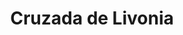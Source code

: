 ﻿---
title: "Cruzada de Livonia"
permalink: periodes_917.html
layout: periode
dataInici: 1198
dataFi: 1290
sidebar: periodes
pares:
  - id: 298
    title: "Baja Edad Media en Europa"
    dataInici: "(1000)"
    dataFi: "(1500)"

fills:
  - id: 918
    title: "Batalla de Karuse"
    dataInici: "(1270-02-16)"

jocsPrincipals:
jocsEscenaris:
  - title: "Vae Victis #118. De sang et de tourbe"
    bggId: 165652
    dataInici: 
    dataFi: 

jocsEpoca:
jocsEpocaEscenaris:
---
